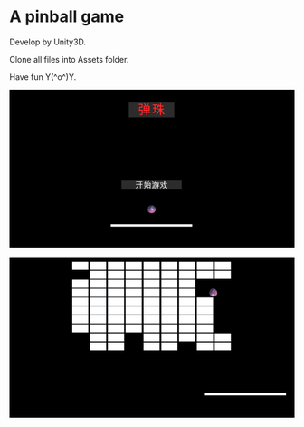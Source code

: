 # A pinball game
Develop by Unity3D.

Clone all files into Assets folder.

Have fun Y(^o^)Y.

![demo1](https://raw.githubusercontent.com/Zhao-666/Pinball/master/Demo/demo1.png)

![demo2](https://raw.githubusercontent.com/Zhao-666/Pinball/master/Demo/demo2.png)
